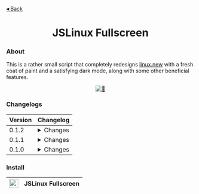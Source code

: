 [**◂** Back](https://github.com/QuarTheDev/userscripts)
<center>
<h1 align="center">JSLinux Fullscreen</h4>
</center>

### About

This is a rather small script that completely redesigns [linux.new](https://linux.new) with a fresh coat of paint and a satisfying dark mode, along with some other beneficial features.

<center><a href="https://raw.githubusercontent.com/QuarTheDev/userscripts/main/jslinux-redesign.user.js"><img src="https://raw.githubusercontent.com/QuarTheDev/userscripts/main/.github/images/jslinux-redesign-preview.png" alt="🤔" title="Preview"></a></center>

### Changelogs

|Version|Changelog|
|-|-|
|0.1.2|<details><summary>Changes<br></summary> - Replace font Courier with Space Mono </details>|
|0.1.1|<details><summary>Changes<br></summary> - Added license and update information </details>|
|0.1.0| <details><summary>Changes<br></summary> - Initial commit</details>|

### Install 

|<a href="https://raw.githubusercontent.com/QuarTheDev/userscripts/main/jslinux-redesign.user.js"><img src="https://github.com/QuarTheDev/userscripts/blob/main/.github/images/download.png?raw=true" width="24px" alt="⬇️" title="Install Userscript">|**JSLinux Fullscreen**
|-|-|